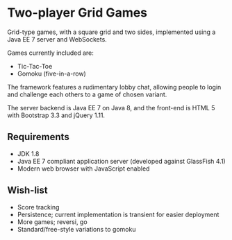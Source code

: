 Two-player Grid Games
=====================

Grid-type games, with a square grid and two sides, implemented using a Java EE 7
server and WebSockets.

Games currently included are:

* Tic-Tac-Toe
* Gomoku (five-in-a-row)

The framework features a rudimentary lobby chat, allowing people to login and
challenge each others to a game of chosen variant.

The server backend is Java EE 7 on Java 8, and the front-end is HTML 5 with Bootstrap 3.3 and jQuery 1.11.

Requirements
------------

* JDK 1.8
* Java EE 7 compliant application server (developed against GlassFish 4.1)
* Modern web browser with JavaScript enabled

Wish-list
---------

* Score tracking
* Persistence; current implementation is transient for easier deployment
* More games; reversi, go
* Standard/free-style variations to gomoku